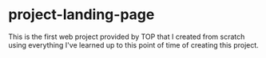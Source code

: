 # project-landing-page
This is the first web project provided by TOP that I created from scratch using everything I've learned up to this point of time of creating this project.